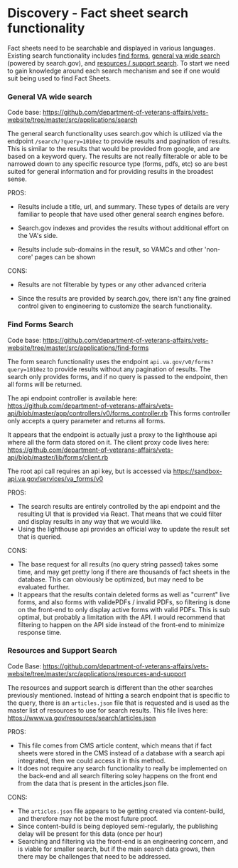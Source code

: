 # Discovery -  Fact sheet search functionality

Fact sheets need to be searchable and displayed in various languages. Existing search functionality includes [find forms](https://www.va.gov/find-forms/), [general va wide search](https://www.va.gov/search/) (powered by search.gov), and [resources / support search](https://va.gov/resources). To start we need to gain knowledge around each search mechanism and see if one would suit being used to find Fact Sheets.

### General VA wide search

Code base: https://github.com/department-of-veterans-affairs/vets-website/tree/master/src/applications/search

The general search functionality uses search.gov which is utilized via the endpoint `/search/?query=1010ez` to provide results and pagination of results. This is similar to the results that would be provided from google, and are based on a keyword query. The results are not really filterable or able to be narrowed down to any specific resource type (forms, pdfs, etc) so are best suited for general information and for providing results in the broadest sense.

PROS:

- Results include a title, url, and summary. These types of details are very familiar to people that have used other general search engines before.

- Search.gov indexes and provides the results without additional effort on the VA's side.

- Results include sub-domains in the result, so VAMCs and other 'non-core' pages can be shown

CONS:

- Results are not filterable by types or any other advanced criteria

- Since the results are provided by search.gov, there isn't any fine grained control given to engineering to customize the search functionality.

### Find Forms Search

Code base: https://github.com/department-of-veterans-affairs/vets-website/tree/master/src/applications/find-forms

The form search functionality uses the endpoint `api.va.gov/v0/forms?query=1010ez` to provide results without any pagination of results. The search only provides forms, and if no query is passed to the endpoint, then all forms will be returned.

The api endpoint controller is available here: https://github.com/department-of-veterans-affairs/vets-api/blob/master/app/controllers/v0/forms_controller.rb This forms controller only accepts a query parameter and returns all forms. 

It appears that the endpoint is actually just a proxy to the lighthouse api where all the form data stored on it. The client proxy code lives here: https://github.com/department-of-veterans-affairs/vets-api/blob/master/lib/forms/client.rb

The root api call requires an api key, but is accessed via https://sandbox-api.va.gov/services/va_forms/v0

PROS:

- The search results are entirely controlled by the api endpoint and the resulting UI that is provided via React. That means that we could filter and display results in any way that we would like.
- Using the lighthouse api provides an official way to update the result set that is queried.

CONS:

- The base request for all results (no query string passed) takes some time, and may get pretty long if there are thousands of fact sheets in the database. This can obviously be optimized, but may need to be evaluated further.
- It appears that the results contain deleted forms as well as "current" live forms, and also forms with validePDFs / invalid PDFs, so filtering is done on the front-end to only display active forms with valid PDFs. This is sub optimal, but probably a limitation with the API. I would recommend that filtering to happen on the API side instead of the front-end to minimize response time.

### Resources and Support Search

Code Base: https://github.com/department-of-veterans-affairs/vets-website/tree/master/src/applications/resources-and-support

The resources and support search is different than the other searches previously mentioned. Instead of hitting a search endpoint that is specific to the query, there is an `articles.json` file that is requested and is used as the master list of resources to use for search results. This file lives here: https://www.va.gov/resources/search/articles.json

PROS:

- This file comes from CMS article content, which means that if fact sheets were stored in the CMS instead of a database with a search api integrated, then we could access it in this method.
- It does not require any search functionality to really be implemented on the back-end and all search filtering soley happens on the front end from the data that is present in the articles.json file.

CONS:

- The `articles.json` file appears to be getting created via content-build, and therefore may not be the most future proof.
- Since content-build is being deployed semi-regularly, the publishing delay will be present for this data (once per hour)
- Searching and filtering via the front-end is an engineering concern, and is viable for smaller search, but if the main search data grows, then there may be challenges that need to be addressed.
